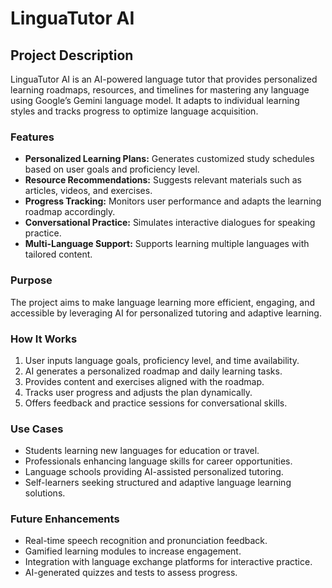 

# LinguaTutor AI

## Project Description

LinguaTutor AI is an AI-powered language tutor that provides personalized learning roadmaps, resources, and timelines for mastering any language using Google’s Gemini language model. It adapts to individual learning styles and tracks progress to optimize language acquisition.

### Features

- **Personalized Learning Plans:** Generates customized study schedules based on user goals and proficiency level.
- **Resource Recommendations:** Suggests relevant materials such as articles, videos, and exercises.
- **Progress Tracking:** Monitors user performance and adapts the learning roadmap accordingly.
- **Conversational Practice:** Simulates interactive dialogues for speaking practice.
- **Multi-Language Support:** Supports learning multiple languages with tailored content.

### Purpose

The project aims to make language learning more efficient, engaging, and accessible by leveraging AI for personalized tutoring and adaptive learning.

### How It Works

1. User inputs language goals, proficiency level, and time availability.
2. AI generates a personalized roadmap and daily learning tasks.
3. Provides content and exercises aligned with the roadmap.
4. Tracks user progress and adjusts the plan dynamically.
5. Offers feedback and practice sessions for conversational skills.

### Use Cases

- Students learning new languages for education or travel.
- Professionals enhancing language skills for career opportunities.
- Language schools providing AI-assisted personalized tutoring.
- Self-learners seeking structured and adaptive language learning solutions.

### Future Enhancements

- Real-time speech recognition and pronunciation feedback.
- Gamified learning modules to increase engagement.
- Integration with language exchange platforms for interactive practice.
- AI-generated quizzes and tests to assess progress.
